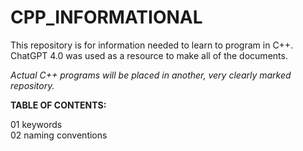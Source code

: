 # CPP_INFORMATIONAL

This repository is for information needed to learn to program in C++.
ChatGPT 4.0 was used as a resource to make all of the documents.

<em>Actual C++ programs will be placed in another, very clearly marked repository.</em>

<strong>TABLE OF CONTENTS:</strong>

01  keywords<br>
02  naming conventions<br>
